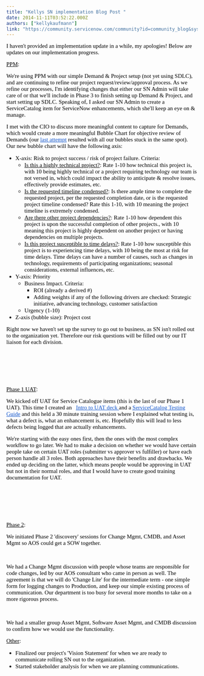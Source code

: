 ```yaml
---
title: "Kellys SN implementation Blog Post "
date: 2014-11-11T03:52:22.000Z
authors: ["kellykaufmann"]
link: "https://community.servicenow.com/community?id=community_blog&sys_id=6a0deaa5dbd0dbc01dcaf3231f9619c6"
---
```

<p><span style="font-size: 15px; font-family: Calibri; color: #000000; font-weight: normal; font-style: normal;">I haven't provided an implementation update in a while, my apologies! Below are updates on our implementation progress. </span></p><p></p><p dir="ltr"><span style="font-size: 15px; font-family: Calibri; color: #000000; font-weight: normal; font-style: normal; text-decoration: underline;">PPM</span><span style="font-size: 15px; font-family: Calibri; color: #000000; font-weight: normal; font-style: normal;">:</span></p><p dir="ltr"><span style="font-size: 15px; font-family: Calibri; color: #000000; font-weight: normal; font-style: normal;">We're using PPM with our simple Demand &amp; Project setup (not yet using SDLC), and are continuing to refine our project request/review/approval process. As we refine our processes, I'm identifying changes that either our SN Admin will take care of or that we'll include in Phase 3 to finish setting up Demand &amp; Project, and start setting up SDLC. Speaking of, I asked our SN Admin to create a ServiceCatalog item for ServiceNow enhancements, which she'll keep an eye on &amp; manage. </span></p><p></p><p dir="ltr"><span style="font-size: 15px; font-family: Calibri; color: #000000; font-weight: normal; font-style: normal;">I met with the CIO to discuss more meaningful content to capture for Demands, which would create a more meaningful Bubble Chart for objective review of Demands (our </span><a _jive_internal="true" href="/groups/ppm/blog/2014/09/02/kellys-sn-implementation-blog-post-8"><span style="font-size: 15px; font-family: Calibri; color: #1155cc; font-weight: normal; font-style: normal; text-decoration: underline;">last attempt</span></a><span style="font-size: 15px; font-family: Calibri; color: #000000; font-weight: normal; font-style: normal;"> resulted with all our bubbles stuck in the same spot). Our new bubble chart will have the following axis:</span></p><ul><li><span style="color: #000000; font-style: normal; font-size: 15px; font-family: Calibri; font-weight: normal;">X-axis: Risk to project success / risk of project failure. Criteria:</span><ul><li><span dir="ltr"><span style="font-size: 15px; font-family: Calibri; color: #000000; font-weight: normal; font-style: normal; text-decoration: underline;">Is this a highly technical project?</span><span style="font-size: 15px; font-family: Calibri; color: #000000; font-weight: normal; font-style: normal;">: Rate 1-10 how technical this project is, with 10 being highly technical or a project requiring technology our team is not versed in, which could impact the ability to anticipate &amp; resolve issues, effectively provide estimates, etc.</span></span></li><li><span dir="ltr"><span style="font-size: 15px; font-family: Calibri; color: #000000; font-weight: normal; font-style: normal; text-decoration: underline;">Is the requested timeline condensed?</span><span style="font-size: 15px; font-family: Calibri; color: #000000; font-weight: normal; font-style: normal;">: Is there ample time to complete the requested project, per the requested completion date, or is the requested project timeline condensed? Rate this 1-10, with 10 meaning the project timeline is extremely condensed.</span></span></li><li><span dir="ltr"><span style="font-size: 15px; font-family: Calibri; color: #000000; font-weight: normal; font-style: normal; text-decoration: underline;">Are there other project dependencies?</span><span style="font-size: 15px; font-family: Calibri; color: #000000; font-weight: normal; font-style: normal;">: Rate 1-10 how dependent this project is upon the successful completion of other projects., with 10 meaning this project is highly dependent on another project or having dependencies on multiple projects.</span></span></li><li><span dir="ltr"><span style="font-size: 15px; font-family: Calibri; color: #000000; font-weight: normal; font-style: normal; text-decoration: underline;">Is this project susceptible to time delays?</span><span style="font-size: 15px; font-family: Calibri; color: #000000; font-weight: normal; font-style: normal;">: Rate 1-10 how susceptible this project is to experiencing time delays, with 10 being the most at risk for time delays. Time delays can have a number of causes, such as changes in technology, requirements of participating organizations; seasonal considerations, external influences, etc.</span></span></li></ul></li><li><span style="color: #000000; font-style: normal; font-size: 15px; font-family: Calibri; font-weight: normal;">Y-axis: Priority</span><ul><li><span style="color: #000000; font-style: normal; font-size: 15px; font-family: Calibri; font-weight: normal;">Business Impact. Criteria: </span><ul><li><span style="color: #000000; font-style: normal; font-size: 15px; font-family: Calibri; font-weight: normal;">ROI (already a derived #)</span></li><li><span style="color: #000000; font-style: normal; font-size: 15px; font-family: Calibri; font-weight: normal;">Adding weights if any of the following drivers are checked: Strategic initiative, advancing technology, customer satisfaction</span></li></ul></li><li><span style="color: #000000; font-style: normal; font-size: 15px; font-family: Calibri; font-weight: normal;">Urgency (1-10)</span></li></ul></li><li><span style="color: #000000; font-style: normal; font-size: 15px; font-family: Calibri; font-weight: normal;">Z-axis (bubble size): Project cost</span></li></ul><p></p><p><span style="color: #000000; font-style: normal; font-size: 15px; font-family: Calibri; font-weight: normal;">Right now we haven't set up the survey to go out to business, as SN isn't rolled out to the organization yet. Therefore our risk questions will be filled out by our IT liaison for each division. </span></p><p><span style="color: #000000; font-style: normal; font-size: 15px; text-decoration: underline; font-family: Calibri; font-weight: normal;"><br/></span></p><p><span style="color: #000000; font-style: normal; font-size: 15px; text-decoration: underline; font-family: Calibri; font-weight: normal;"><br/></span></p><p><span style="color: #000000; font-style: normal; font-size: 15px; text-decoration: underline; font-family: Calibri; font-weight: normal;"><br/></span></p><p><span dir="ltr"><span style="font-size: 15px; font-family: Calibri; color: #000000; font-weight: normal; font-style: normal; text-decoration: underline;">Phase 1 UAT</span><span style="font-size: 15px; font-family: Calibri; color: #000000; font-weight: normal; font-style: normal;">: </span></span></p><p><span dir="ltr"><span style="font-size: 15px; font-family: Calibri; color: #000000; font-weight: normal; font-style: normal;">We kicked off UAT for Service Catalogue items (this is the last of our Phase 1 UAT). This time I created an   </span><a href="https://docs.google.com/presentation/d/1tuG0i7sYSMh0mvtUIKaita5wC_-kbWoL80W3gt0g-T0/edit?usp=sharing"><span style="font-size: 15px; font-family: Calibri; color: #1155cc; font-weight: normal; font-style: normal; text-decoration: underline;">Intro to UAT deck </span></a><span style="font-size: 15px; font-family: Calibri; color: #000000; font-weight: normal; font-style: normal;"> and a </span><a href="https://docs.google.com/document/d/1v3z7vmxiJnQi6yIW1so-8SVQWQDSKHJsqHovip6aojI/edit?usp=sharing"><span style="font-size: 15px; font-family: Calibri; color: #1155cc; font-weight: normal; font-style: normal; text-decoration: underline;">ServiceCatalog Testing Guide</span></a><span style="font-size: 15px; font-family: Calibri; color: #000000; font-weight: normal; font-style: normal;"> and this held a 30 minute training session where I explained what testing is, what a defect is, what an enhancement is, etc. Hopefully this will lead to less defects being logged that are actually enhancements. </span></span></p><p><span style="color: #000000; font-style: normal; font-size: 15px; font-family: Calibri; font-weight: normal;">We're starting with the easy ones first, then the ones with the most complex workflow to go later. We had to make a decision on whether we would have certain people take on certain UAT roles (submitter vs approver vs fulfiller) or have each person handle all 3 roles. Both approaches have their benefits and drawbacks. We ended up deciding on the latter, which means people would be approving in UAT but not in their normal roles, and that I would have to create good training documentation for UAT. </span></p><p><span style="color: #000000; font-style: normal; font-size: 15px; text-decoration: underline; font-family: Calibri; font-weight: normal;"><br/></span></p><p><span style="color: #000000; font-style: normal; font-size: 15px; text-decoration: underline; font-family: Calibri; font-weight: normal;"><br/></span></p><p><span style="color: #000000; font-style: normal; font-size: 15px; text-decoration: underline; font-family: Calibri; font-weight: normal;"><br/></span></p><p><span dir="ltr"><span style="font-size: 15px; font-family: Calibri; color: #000000; font-weight: normal; font-style: normal; text-decoration: underline;">Phase 2</span><span style="font-size: 15px; font-family: Calibri; color: #000000; font-weight: normal; font-style: normal;">: </span></span></p><p><span style="color: #000000; font-style: normal; font-size: 15px; font-family: Calibri; font-weight: normal;">We initiated Phase 2 'discovery' sessions for Change Mgmt, CMDB, and Asset Mgmt so AOS could get a SOW together. </span></p><p><span style="color: #000000; font-style: normal; font-size: 15px; font-family: Calibri; font-weight: normal;"><br/></span></p><p><span style="color: #000000; font-style: normal; font-size: 15px; font-family: Calibri; font-weight: normal;">We had a Change Mgmt discussion with people whose teams are responsible for code changes, led by our AOS consultant who came in person as well. The agreement is that we will do 'Change Lite' for the intermediate term - one simple form for logging changes to Production, and keep our simple existing process of communication. Our department is too busy for several more months to take on a more rigorous process. </span></p><p><span style="color: #000000; font-style: normal; font-size: 15px; font-family: Calibri; font-weight: normal;"><br/></span></p><p><span style="color: #000000; font-style: normal; font-size: 15px; font-family: Calibri; font-weight: normal;">We had a smaller group Asset Mgmt, Software Asset Mgmt, and CMDB discussion to confirm how we would use the functionality. </span></p><p></p><p></p><p></p><p><span dir="ltr"><span style="font-size: 15px; font-family: Calibri; color: #000000; font-weight: normal; font-style: normal; text-decoration: underline;">Other</span><span style="font-size: 15px; font-family: Calibri; color: #000000; font-weight: normal; font-style: normal;">:</span></span></p><ul><li><span style="color: #000000; font-style: normal; font-size: 15px; font-family: Calibri; font-weight: normal;">Finalized our project's 'Vision Statement' for when we are ready to communicate rolling SN out to the organization.</span></li><li><span style="color: #000000; font-style: normal; font-size: 15px; font-family: Calibri; font-weight: normal;">Started stakeholder analysis for when we are planning communications. </span></li></ul>